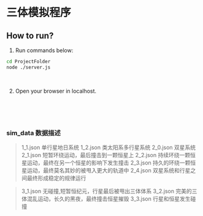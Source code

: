 # 三体模拟程序


## How to run?

1. Run commands below:
```bash
cd ProjectFolder
node ./server.js
```
<br>

2. Open your browser in localhost. 



<br>

<br>

<br>


### sim_data 数据描述
> 1_1.json 单行星地日系统
> 1_2.json 类太阳系多行星系统
> 2_0.json 双星系统
> 2_1.json 短暂环绕运动，最后撞击到一颗恒星上
> 2_2.json 持续环绕一颗恒星运动，最终在另一个恒星的影响下发生撞击
> 2_3.json 持久的环绕一颗恒星运动，最终莫名其妙的被甩入更大的轨道中
> 2_4.json 双星系统和行星之间最终形成稳定的规律运行

> 3_1.json 无碰撞,短暂恒纪元，行星最后被甩出三体体系
> 3_2.json 完美的三体混乱运动，长久的黑夜，最终撞击恒星摧毁
> 3_3.json 行星和恒星发生碰撞


